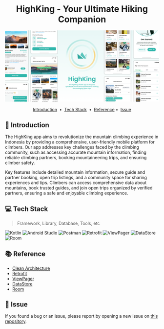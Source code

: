 

<div align="center">
<h1> HighKing - Your Ultimate Hiking Companion </h1>
<a href="https://github.com/ENTS-H104/highking-mobile-app">
    <img src="./img/covergithub.png" alt="readme-project-template">
</a>
</div>

<!-- You can make badge by read on official documentation at https://shields.io/badges -->


<p align="center">
<a href="#-introduction">Introduction</a> &nbsp;&bull;&nbsp;
<a href="#-tech-stack">Tech Stack</a> &nbsp;&bull;&nbsp;
<a href="#-reference">Reference</a>&nbsp;&bull;&nbsp;
<a href="#-issue">Issue</a>
</p>

## 📄 Introduction

The HighKing app aims to revolutionize the mountain climbing experience in Indonesia by providing a comprehensive, user-friendly mobile platform for climbers. Our app addresses key challenges faced by the climbing community, such as accessing accurate mountain information, finding reliable climbing partners, booking mountaineering trips, and ensuring climber safety.

Key features include detailed mountain information, secure guide and partner booking, open trip listings, and a community space for sharing experiences and tips. Climbers can access comprehensive data about mountains, book trusted guides, and join open trips organized by verified partners, ensuring a safe and enjoyable climbing experience.

## 💻 Tech Stack

> Framework, Library, Database, Tools, etc

![Kotlin](https://img.shields.io/badge/Kotlin-0095D5?style=for-the-badge&logo=kotlin&logoColor=white)
![Android Studio](https://img.shields.io/badge/Android%20Studio-3DDC84?style=for-the-badge&logo=android-studio&logoColor=white)
![Postman](https://img.shields.io/badge/Postman-FF6C37?style=for-the-badge&logo=postman&logoColor=white)
![Retrofit](https://img.shields.io/badge/Retrofit-007FFF?style=for-the-badge&logo=retrofit&logoColor=white)
![ViewPager](https://img.shields.io/badge/ViewPager-FF4081?style=for-the-badge&logo=android&logoColor=white)
![DataStore](https://img.shields.io/badge/DataStore-FF6F00?style=for-the-badge&logo=android&logoColor=white)
![Room](https://img.shields.io/badge/Room-007FFF?style=for-the-badge&logo=room&logoColor=white)


## 📚 Reference

- [Clean Architecture](https://developer.android.com/topic/architecture)
- [Retrofit](https://square.github.io/retrofit/)
- [ViewPager](https://developer.android.com/training/animation/screen-slide)
- [DataStore](https://developer.android.com/topic/libraries/architecture/datastore)
- [Room](https://developer.android.com/training/data-storage/room/)
  
## 🚩 Issue

If you found a bug or an issue, please report by opening a new issue on [this repository](https://github.com/ENTS-H104/highking-mobile-app/issues).